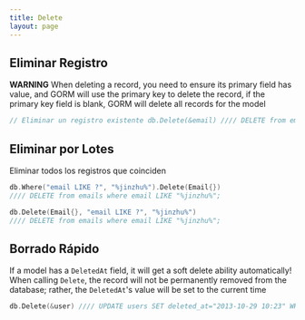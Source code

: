 ```yaml
---
title: Delete
layout: page
---
```

## Eliminar Registro

**WARNING** When deleting a record, you need to ensure its primary field has value, and GORM will use the primary key to delete the record, if the primary key field is blank, GORM will delete all records for the model

```go
// Eliminar un registro existente db.Delete(&email) //// DELETE from emails where id=10; // Agregar una opción de SQL adicional para eliminar SQL db.Set("gorm:delete_option", "OPTION (OPTIMIZE FOR UNKNOWN)").Delete(&email) //// DELETE from emails where id=10 OPTION (OPTIMIZE FOR UNKNOWN);
```

## Eliminar por Lotes

Eliminar todos los registros que coinciden

```go
db.Where("email LIKE ?", "%jinzhu%").Delete(Email{})
//// DELETE from emails where email LIKE "%jinzhu%";

db.Delete(Email{}, "email LIKE ?", "%jinzhu%")
//// DELETE from emails where email LIKE "%jinzhu%";
```

## Borrado Rápido

If a model has a `DeletedAt` field, it will get a soft delete ability automatically! When calling `Delete`, the record will not be permanently removed from the database; rather, the `DeletedAt`'s value will be set to the current time

```go
db.Delete(&user) //// UPDATE users SET deleted_at="2013-10-29 10:23" WHERE id = 111; // Eliminación por lote db.Where("age = ?", 20).Delete(&User{}) //// UPDATE users SET deleted_at="2013-10-29 10:23" WHERE age = 20; // Los registros eliminados se ignorarán cuando se los consulte them db.Where("age = 20").Find(&user) //// SELECT * FROM users WHERE age = 20 AND deleted_at IS NULL; // Encuentra registros borrados por Unscope db.Unscoped().Where("age = 20").Find(&users) //// SELECT * FROM users WHERE age = 20; // Delete record permanently with Unscoped db.Unscoped().Delete(&order) //// DELETE FROM orders WHERE id=10;
```